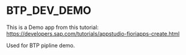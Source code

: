 # BTP_DEV_DEMO

This is a Demo app from this tutorial:
https://developers.sap.com/tutorials/appstudio-fioriapps-create.html

Used for BTP pipline demo.
